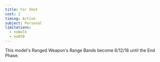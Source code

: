 ```yaml
---
title: Far Shot
cost: 2
timing: Active
subject: Personal
limitations:
  - noWalk
  - noBtB
---
```

This model's Ranged Weapon's Range Bands become 6/12/18 until the End Phase.